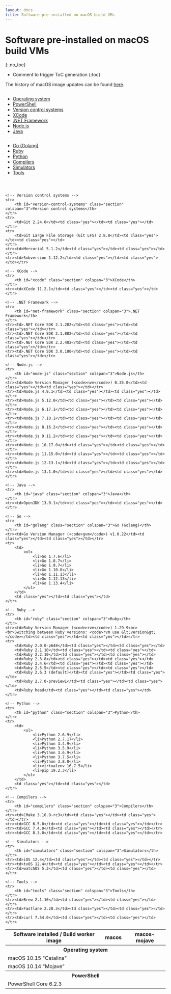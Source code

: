 ```yaml
---
layout: docs
title: Software pre-installed on macOS build VMs
---
```


<!-- markdownlint-disable MD022 MD032 -->
# Software pre-installed on macOS build VMs
{:.no_toc}

* Comment to trigger ToC generation
{:toc}
<!-- markdownlint-enable MD022 MD032 -->

The history of macOS image updates can be found [here](/updates/).

<div class="row">
    <div class="columns medium-4">
        <ul>
            <li><a href="#operating-system">Operating system</a></li>
            <li><a href="#powershell">PowerShell</a></li>
            <li><a href="#version-control-systems">Version control systems</a></li>
            <li><a href="#xcode">XCode</a></li>
            <li><a href="#net-framework">.NET Framework</a></li>
            <li><a href="#node-js">Node.js</a></li>
            <li><a href="#java">Java</a></li>
        </ul>
    </div>
    <div class="columns medium-4">
        <ul>
            <li><a href="#golang">Go (Golang)</a></li>
            <li><a href="#ruby">Ruby</a></li>
            <li><a href="#python">Python</a></li>
            <li><a href="#compilers">Compilers</a></li>
            <li><a href="#simulators">Simulators</a></li>
            <li><a href="#tools">Tools</a></li>
        </ul>
    </div>
    <div class="columns medium-4">
        <ul>
        </ul>
    </div>
</div>

<table class="software-list">
    <tr>
        <th>Software installed / Build worker image</th>
        <th class="rotate"><span>macos</span></th>
        <th class="rotate"><span>macos-mojave</span></th>
    </tr>
    <tr>
        <th id="operating-system" class="section" colspan="3">Operating system</th>
    </tr>
    <tr>
        <td>macOS 10.15 "Catalina"</td>
        <td class="yes"></td><td class="no"></td>
    </tr>
    <tr>
        <td>macOS 10.14 "Mojave"</td>
        <td class="no"></td><td class="yes"></td>
    </tr>
    <tr>
        <th id="powershell" class="section" colspan="3">PowerShell</th>
    </tr>
    <tr><td>PowerShell Core 6.2.3</td><td class="yes"></td><td class="yes"></td></tr>

    <!-- Version control systems -->
    <tr>
        <th id="version-control-systems" class="section" colspan="3">Version control systems</th>
    </tr>
    <tr>
        <td>Git 2.24.0</td><td class="yes"></td><td class="yes"></td>
    </tr>
    <tr>
        <td>Git Large File Storage (Git LFS) 2.8.0</td><td class="yes"></td><td class="yes"></td>
    </tr>
    <tr><td>Mercurial 5.1.2</td><td class="yes"></td><td class="yes"></td></tr>
    <tr><td>Subversion 1.12.2</td><td class="yes"></td><td class="yes"></td></tr>

    <!-- XCode -->
    <tr>
        <th id="xcode" class="section" colspan="3">XCode</th>
    </tr>
    <tr><td>XCode 11.2.1</td><td class="yes"></td><td class="yes"></td></tr>

    <!-- .NET Framework -->
    <tr>
        <th id="net-framework" class="section" colspan="3">.NET Framework</th>
    </tr>
    <tr><td>.NET Core SDK 2.1.202</td><td class="yes"></td><td class="yes"></td></tr>
    <tr><td>.NET Core SDK 2.1.802</td><td class="yes"></td><td class="yes"></td></tr>
    <tr><td>.NET Core SDK 2.2.402</td><td class="yes"></td><td class="yes"></td></tr>
    <tr><td>.NET Core SDK 3.0.100</td><td class="yes"></td><td class="yes"></td></tr>

    <!-- Node.js -->
    <tr>
        <th id="node-js" class="section" colspan="3">Node.js</th>
    </tr>
    <tr><td>Node Version Manager (<code>nvm</code>) 0.35.0</td><td class="yes"></td><td class="yes"></td></tr>
    <tr><td>Node.js 4.9.1</td><td class="yes"></td><td class="yes"></td></tr>
    <tr><td>Node.js 5.12.0</td><td class="yes"></td><td class="yes"></td></tr>
    <tr><td>Node.js 6.17.1</td><td class="yes"></td><td class="yes"></td></tr>
    <tr><td>Node.js 7.10.1</td><td class="yes"></td><td class="yes"></td></tr>
    <tr><td>Node.js 8.16.2</td><td class="yes"></td><td class="yes"></td></tr>
    <tr><td>Node.js 9.11.2</td><td class="yes"></td><td class="yes"></td></tr>
    <tr><td>Node.js 10.17.0</td><td class="yes"></td><td class="yes"></td></tr>
    <tr><td>Node.js 11.15.0</td><td class="yes"></td><td class="yes"></td></tr>
    <tr><td>Node.js 12.13.1</td><td class="yes"></td><td class="yes"></td></tr>
    <tr><td>Node.js 13.1.0</td><td class="yes"></td><td class="yes"></td></tr>

    <!-- Java -->
    <tr>
        <th id="java" class="section" colspan="3">Java</th>
    </tr>
    <tr><td>OpenJDK 13.0.1</td><td class="yes"></td><td class="yes"></td></tr>

    <!-- Go -->
    <tr>
        <th id="golang" class="section" colspan="3">Go (Golang)</th>
    </tr>
    <tr><td>Go Version Manager (<code>gvm</code>) v1.0.22</td><td class="yes"></td><td class="yes"></td></tr>
    <tr>
        <td>
            <ul>
                <li>Go 1.7.6</li>
                <li>Go 1.8.7</li>
                <li>Go 1.9.7</li>
                <li>Go 1.10.8</li>
                <li>Go 1.11.13</li>
                <li>Go 1.12.13</li>
                <li>Go 1.13.4</li>
            </ul>
        </td>
        <td class="yes"></td><td class="yes"></td>
    </tr>

    <!-- Ruby -->
    <tr>
        <th id="ruby" class="section" colspan="3">Ruby</th>
    </tr>
    <tr><td>Ruby Version Manager (<code>rvm</code>) 1.29.9<br><br>Switching between Ruby versions: <code>rvm use &lt;version&gt;</code></td><td class="yes"></td><td class="yes"></td></tr>
    <tr>
        <td>Ruby 2.0.0-p648</td><td class="yes"></td><td class="yes"></td>
        <td>Ruby 2.1.10</td><td class="yes"></td><td class="yes"></td>
        <td>Ruby 2.2.10</td><td class="yes"></td><td class="yes"></td>
        <td>Ruby 2.3.8</td><td class="yes"></td><td class="yes"></td>
        <td>Ruby 2.4.6</td><td class="yes"></td><td class="yes"></td>
        <td>Ruby 2.5.5</td><td class="yes"></td><td class="yes"></td>
        <td>Ruby 2.6.3 (default)</td><td class="yes"></td><td class="yes"></td>
        <td>Ruby 2.7.0-preview1</td><td class="yes"></td><td class="yes"></td>
        <td>Ruby head</td><td class="yes"></td><td class="yes"></td>
    </tr>

    <!-- Python -->
    <tr>
        <th id="python" class="section" colspan="3">Python</th>
    </tr>
    <tr>
        <td>
            <ul>
                <li>Python 2.6.9</li>
                <li>Python 2.7.17</li>
                <li>Python 3.4.9</li>
                <li>Python 3.5.9</li>
                <li>Python 3.6.9</li>
                <li>Python 3.7.5</li>
                <li>Python 3.8.0</li>
                <li>virtualenv 16.7.5</li>
                <li>pip 19.2.3</li>
            </ul>
        </td>
        <td class="yes"></td><td class="yes"></td>
    </tr>

    <!-- Compilers -->
    <tr>
        <th id="compilers" class="section" colspan="3">Compilers</th>
    </tr>
    <tr><td>CMake 3.16.0-rc3</td><td class="yes"></td><td class="yes"></td></tr>
    <tr><td>GCC 6.5.0</td><td class="yes"></td><td class="yes"></td></tr>
    <tr><td>GCC 7.4.0</td><td class="yes"></td><td class="yes"></td></tr>
    <tr><td>GCC 8.3.0</td><td class="yes"></td><td class="yes"></td></tr>

    <!-- Simulators -->
    <tr>
        <th id="simulators" class="section" colspan="3">Simulators</th>
    </tr>
    <tr><td>iOS 12.4</td><td class="yes"></td><td class="yes"></td></tr>
    <tr><td>tvOS 12.4</td><td class="yes"></td><td class="yes"></td></tr>
    <tr><td>watchOS 5.3</td><td class="yes"></td><td class="yes"></td></tr>

    <!-- Tools -->
    <tr>
        <th id="tools" class="section" colspan="3">Tools</th>
    </tr>
    <tr><td>Brew 2.1.16</td><td class="yes"></td><td class="yes"></td></tr>
    <tr><td>Fastlane 2.28.3</td><td class="yes"></td><td class="yes"></td></tr>
    <tr><td>curl 7.54.0</td><td class="yes"></td><td class="yes"></td></tr>
</table>